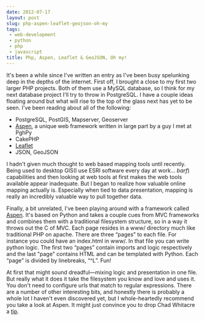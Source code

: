 ```yaml
---
date: 2012-07-17
layout: post
slug: php-aspen-leaflet-geojson-oh-my
tags:
 - web-development
 - python
 - php
 - javascript
title: Php, Aspen, Leaflet & GeoJSON, Oh my!
---
```


It's been a while since I've written an entry as I've been busy spelunking deep in the depths of the internet. First off, I brought a close to my first two larger PHP projects. Both of them use a MySQL database, so I think for my next database project I'll try to throw in PostgreSQL. I have a couple ideas floating around but what will rise to the top of the glass next has yet to be seen. I've been reading about all of the following:


 * PostgreSQL, PostGIS, Mapserver, Geoserver</li>
 * <a href="http://aspen.io">Aspen</a>, a unique web framework written in large part by a guy I met at PghPy
 * CakePHP
 * <a href="http://leaflet.cloudmade.com/">Leaflet</a>
 * JSON, GeoJSON


I hadn't given much thought to web based mapping tools until recently. Being used to desktop GIS(I use ESRI software every day at work... *barf*) capabilities and then looking at web tools at first makes the web tools available appear inadequate. But I began to realize how valuable online mapping actually is. Especially when tied to data presentation, mapping is really an incredibly valuable way to pull together data.


Finally, a bit unrelated, I've been playing around with a framework called <a href="http://aspen.io">Aspen</a>. It's based on Python and takes a couple cues from MVC frameworks and combines them with a traditional filesystem structure, so in a way it throws out the C of MVC. Each page resides in a www/ directory much like traditional PHP on apache. There are three “pages” to each file. For instance you could have an index.html in www/. In that file you can write python logic. The first two “pages” contain imports and logic respectively and the last "page" contains HTML and can be templated with Python. Each “page” is divided by linebreaks, “^L”. Fun! 


At first that might sound dreadful—mixing logic and presentation in one file. But really what it does it take the filesystem you know and love and uses it. You don't need to configure urls that match to regular expressions. There are a number of other interesting bits, and honestly there is probably a whole lot I haven't even discovered yet, but I whole-heartedly recommend you take a look at Aspen. It might just convince you to drop Chad Whitacre a <a href="http://www.gittip.com">tip</a>.
